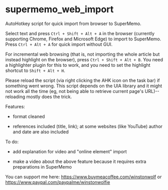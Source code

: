 # supermemo_web_import
 AutoHotkey script for quick import from browser to SuperMemo.

Select text and press `Ctrl + Shift + Alt + A` in the browser (currently supporting Chrome, Firefox and Microsoft Edge) to import to SuperMemo. Press `Ctrl + Alt + A` for quick import without GUI.

For incremental web browsing (that is, not importing the whole article but instead highlight on the browser), press `Ctrl + Shift + Alt + B`. You need a highlighter plugin for this to work, and you need to set the highlight shortcut to `Shift + Alt + H`.

Please reload the script (via right clicking the AHK icon on the task bar) if something went wrong. This script depends on the UIA library and it might not work all the time (eg, not being able to retrieve current page's URL)--reloading mostly does the trick.

Features:

- format cleaned

- references included (title, link); at some websites (like YouTube) author and date are also included

To do:

- add explanation for video and "online element" import

- make a video about the above feature because it requires extra preparations in SuperMemo

You can support me here: https://www.buymeacoffee.com/winstonwolf or https://www.paypal.com/paypalme/winstonwolfie

